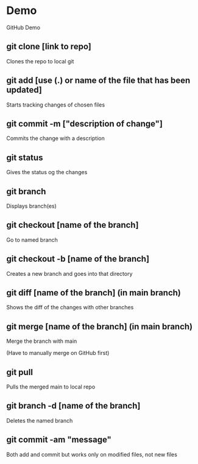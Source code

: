 # Demo

GitHub Demo

## git clone [link to repo]
Clones the repo to local git

## git add [use (.) or name of the file that has been updated]
Starts tracking changes of chosen files

## git commit -m ["description of change"]
Commits the change with a description

## git status
Gives the status og the changes

## git branch
Displays branch(es)

## git checkout [name of the branch]
Go to named branch

## git checkout -b [name of the branch]
Creates a new branch and goes into that directory

## git diff [name of the branch] (in main branch)
Shows the diff of the changes with other branches

## git merge [name of the branch] (in main branch)
Merge the branch with main

(Have to manually merge on GitHub first)

## git pull
Pulls the merged main to local repo

## git branch -d [name of the branch]
Deletes the named branch

## git commit -am "message"
Both add and commit but works only on modified files, not new files